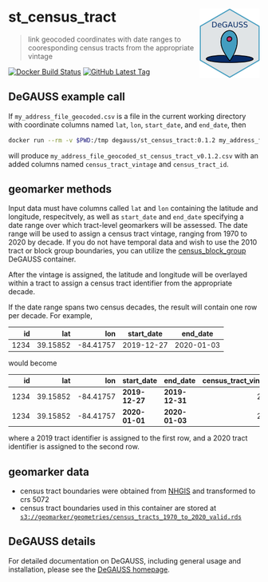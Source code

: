 
# st_census_tract <a href='https://degauss.org'><img src='https://github.com/degauss-org/degauss_template/raw/master/DeGAUSS_hex.png' align='right' height='138.5' /></a>

> link geocoded coordinates with date ranges to cooresponding census tracts from the appropriate vintage

[![Docker Build Status](https://img.shields.io/docker/automated/degauss/st_census_tract)](https://hub.docker.com/repository/docker/degauss/st_census_tract/tags)
[![GitHub Latest Tag](https://img.shields.io/github/v/tag/degauss-org/st_census_tract)](https://github.com/degauss-org/st_census_tract/releases)


## DeGAUSS example call

If `my_address_file_geocoded.csv` is a file in the current working directory with coordinate columns named `lat`, `lon`, `start_date`, and `end_date`, then

```sh
docker run --rm -v $PWD:/tmp degauss/st_census_tract:0.1.2 my_address_file_geocoded.csv
```

will produce `my_address_file_geocoded_st_census_tract_v0.1.2.csv` with an added columns named `census_tract_vintage` and `census_tract_id`. 


## geomarker methods

Input data must have columns called `lat` and `lon` containing the latitude and longitude, respecitvely, as well as `start_date` and `end_date` specifying a date range over which tract-level geomarkers will be assessed. The date range will be used to assign a census tract vintage, ranging from 1970 to 2020 by decade. If you do not have temporal data and wish to use the 2010 tract or block group boundaries, you can utilize the [census_block_group](https://degauss.org/census_block_group) DeGAUSS container. 

After the vintage is assigned, the latitude and longitude will be overlayed within a tract to assign a census tract identifier from the appropriate decade.

If the date range spans two census decades, the result will contain one row per decade. For example, 

| id | lat | lon | start_date | end_date |
|---:|----:|----:|------------|----------|
|1234| 39.15852 | -84.41757 | 2019-12-27	| 2020-01-03	|

would become

| id | lat | lon | start_date | end_date | census_tract_vintage | census_tract_id |
|---:|----:|----:|------------|----------|------------:|----------:|
|1234| 39.15852 | -84.41757 | **2019-12-27**	| **2019-12-31**	| 2019 | 39061005400 |
|1234| 39.15852 | -84.41757 | **2020-01-01**	| **2020-01-03**	| 2020 | 39061027600 |

where a 2019 tract identifier is assigned to the first row, and a 2020 tract identifier is assigned to the second row.


## geomarker data

- census tract boundaries were obtained from [NHGIS](https://www.nhgis.org/) and transformed to crs 5072
- census tract boundaries used in this container are stored at [`s3://geomarker/geometries/census_tracts_1970_to_2020_valid.rds`](https://geomarker.s3.us-east-2.amazonaws.com/geometries/census_tracts_1970_to_2020_valid.rds)


## DeGAUSS details

For detailed documentation on DeGAUSS, including general usage and installation, please see the [DeGAUSS homepage](https://degauss.org).


